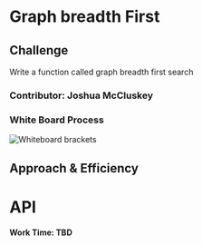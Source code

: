 # Graph breadth First

## Challenge
Write a function called graph breadth first search
### Contributor: Joshua McCluskey

### White Board Process

![Whiteboard brackets]()

## Approach & Efficiency




# API



#### Work Time: TBD